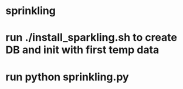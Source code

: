 # sprinkling

# run ./install_sparkling.sh to create DB and init with first temp data
# run python sprinkling.py

